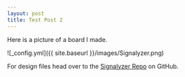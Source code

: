 ```yaml
---
layout: post
title: Test Post 2
---
```


Here is a picture of a board I made.

![_config.yml]({{ site.baseurl }}/images/Signalyzer.png)

For design files head over to the [Signalyzer Repo](https://github.com/Dylanfg123/Signalyzer) on GitHub.
